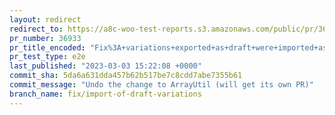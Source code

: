```yaml
---
layout: redirect
redirect_to: https://a8c-woo-test-reports.s3.amazonaws.com/public/pr/36933/e2e/index.html
pr_number: 36933
pr_title_encoded: "Fix%3A+variations+exported+as+draft+were+imported+as+draft"
pr_test_type: e2e
last_published: "2023-03-03 15:22:08 +0000"
commit_sha: 5da6a631dda457b62b517be7c8cdd7abe7355b61
commit_message: "Undo the change to ArrayUtil (will get its own PR)"
branch_name: fix/import-of-draft-variations
---
```

